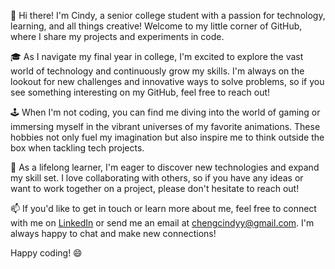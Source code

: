 👋 Hi there! I'm Cindy, a senior college student with a passion for technology, learning, and all things creative! Welcome to my little corner of GitHub, where I share my projects and experiments in code.

🎓 As I navigate my final year in college, I'm excited to explore the vast world of technology and continuously grow my skills. I'm always on the lookout for new challenges and innovative ways to solve problems, so if you see something interesting on my GitHub, feel free to reach out!

🕹️ When I'm not coding, you can find me diving into the world of gaming or immersing myself in the vibrant universes of my favorite animations. These hobbies not only fuel my imagination but also inspire me to think outside the box when tackling tech projects.

🚀 As a lifelong learner, I'm eager to discover new technologies and expand my skill set. I love collaborating with others, so if you have any ideas or want to work together on a project, please don't hesitate to reach out!

📫 If you'd like to get in touch or learn more about me, feel free to connect with me on [LinkedIn](https://www.linkedin.com/in/chengcindyy) or send me an email at chengcindyy@gmail.com. I'm always happy to chat and make new connections!

Happy coding! 😄



<!--
**chengcindyy/chengcindyy** is a ✨ _special_ ✨ repository because its `README.md` (this file) appears on your GitHub profile.

Here are some ideas to get you started:

- 🔭 I’m currently working on ...
- 🌱 I’m currently learning ...
- 👯 I’m looking to collaborate on ...
- 🤔 I’m looking for help with ...
- 💬 Ask me about ...
- 📫 How to reach me: ...
- 😄 Pronouns: ...
- ⚡ Fun fact: ...
-->
